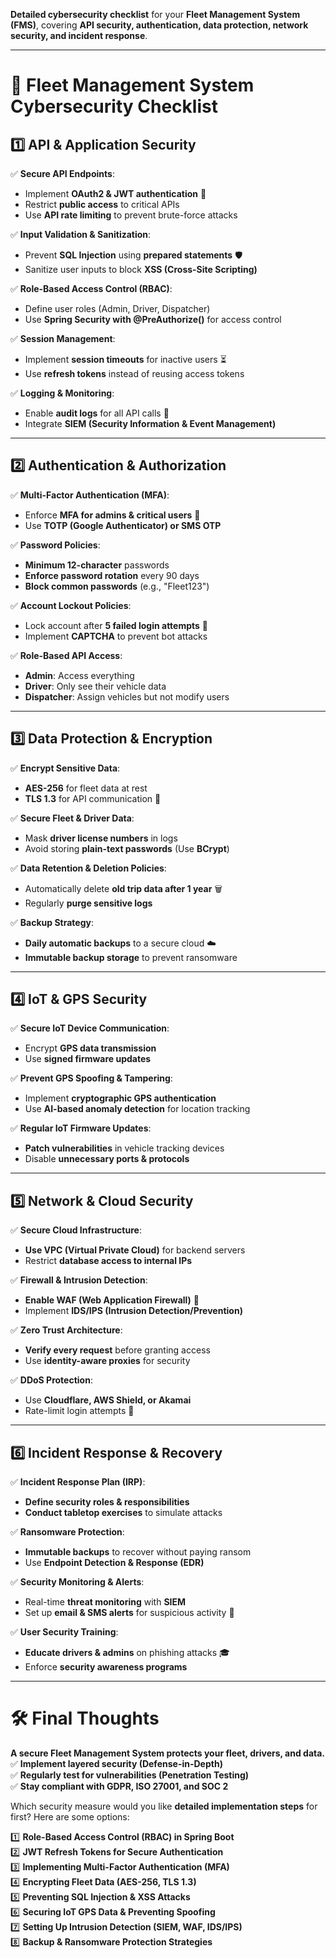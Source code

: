 **Detailed cybersecurity checklist** for your **Fleet Management System (FMS)**, covering **API security, authentication, data protection, network security, and incident response**.   

---

# **🚀 Fleet Management System Cybersecurity Checklist**

## **1️⃣ API & Application Security**
✅ **Secure API Endpoints**:  
   - Implement **OAuth2 & JWT authentication** 🔑  
   - Restrict **public access** to critical APIs  
   - Use **API rate limiting** to prevent brute-force attacks  

✅ **Input Validation & Sanitization**:  
   - Prevent **SQL Injection** using **prepared statements** 🛡️  
   - Sanitize user inputs to block **XSS (Cross-Site Scripting)**  

✅ **Role-Based Access Control (RBAC)**:  
   - Define user roles (Admin, Driver, Dispatcher)  
   - Use **Spring Security with @PreAuthorize()** for access control  

✅ **Session Management**:  
   - Implement **session timeouts** for inactive users ⏳  
   - Use **refresh tokens** instead of reusing access tokens  

✅ **Logging & Monitoring**:  
   - Enable **audit logs** for all API calls 📜  
   - Integrate **SIEM (Security Information & Event Management)**  

---

## **2️⃣ Authentication & Authorization**
✅ **Multi-Factor Authentication (MFA)**:  
   - Enforce **MFA for admins & critical users** 📲  
   - Use **TOTP (Google Authenticator) or SMS OTP**  

✅ **Password Policies**:  
   - **Minimum 12-character** passwords  
   - **Enforce password rotation** every 90 days  
   - **Block common passwords** (e.g., "Fleet123")  

✅ **Account Lockout Policies**:  
   - Lock account after **5 failed login attempts** 🚨  
   - Implement **CAPTCHA** to prevent bot attacks  

✅ **Role-Based API Access**:  
   - **Admin**: Access everything  
   - **Driver**: Only see their vehicle data  
   - **Dispatcher**: Assign vehicles but not modify users  

---

## **3️⃣ Data Protection & Encryption**
✅ **Encrypt Sensitive Data**:  
   - **AES-256** for fleet data at rest  
   - **TLS 1.3** for API communication 🚀  

✅ **Secure Fleet & Driver Data**:  
   - Mask **driver license numbers** in logs  
   - Avoid storing **plain-text passwords** (Use **BCrypt**)  

✅ **Data Retention & Deletion Policies**:  
   - Automatically delete **old trip data after 1 year** 🗑️  
   - Regularly **purge sensitive logs**  

✅ **Backup Strategy**:  
   - **Daily automatic backups** to a secure cloud ☁️  
   - **Immutable backup storage** to prevent ransomware  

---

## **4️⃣ IoT & GPS Security**
✅ **Secure IoT Device Communication**:  
   - Encrypt **GPS data transmission**  
   - Use **signed firmware updates**  

✅ **Prevent GPS Spoofing & Tampering**:  
   - Implement **cryptographic GPS authentication**  
   - Use **AI-based anomaly detection** for location tracking  

✅ **Regular IoT Firmware Updates**:  
   - **Patch vulnerabilities** in vehicle tracking devices  
   - Disable **unnecessary ports & protocols**  

---

## **5️⃣ Network & Cloud Security**
✅ **Secure Cloud Infrastructure**:  
   - **Use VPC (Virtual Private Cloud)** for backend servers  
   - Restrict **database access to internal IPs**  

✅ **Firewall & Intrusion Detection**:  
   - **Enable WAF (Web Application Firewall)** 🛑  
   - Implement **IDS/IPS (Intrusion Detection/Prevention)**  

✅ **Zero Trust Architecture**:  
   - **Verify every request** before granting access  
   - Use **identity-aware proxies** for security  

✅ **DDoS Protection**:  
   - Use **Cloudflare, AWS Shield, or Akamai**  
   - Rate-limit login attempts 🚧  

---

## **6️⃣ Incident Response & Recovery**
✅ **Incident Response Plan (IRP)**:  
   - **Define security roles & responsibilities**  
   - **Conduct tabletop exercises** to simulate attacks  

✅ **Ransomware Protection**:  
   - **Immutable backups** to recover without paying ransom  
   - Use **Endpoint Detection & Response (EDR)**  

✅ **Security Monitoring & Alerts**:  
   - Real-time **threat monitoring** with **SIEM**  
   - Set up **email & SMS alerts** for suspicious activity 📩  

✅ **User Security Training**:  
   - **Educate drivers & admins** on phishing attacks 🎓  
   - Enforce **security awareness programs**  

---

# **🛠️ Final Thoughts**
 **A secure Fleet Management System protects your fleet, drivers, and data.**  
✅ **Implement layered security (Defense-in-Depth)**  
✅ **Regularly test for vulnerabilities (Penetration Testing)**  
✅ **Stay compliant with GDPR, ISO 27001, and SOC 2**  

Which security measure would you like **detailed implementation steps** for first? Here are some options:  

1️⃣ **Role-Based Access Control (RBAC) in Spring Boot**  
2️⃣ **JWT Refresh Tokens for Secure Authentication**  
3️⃣ **Implementing Multi-Factor Authentication (MFA)**  
4️⃣ **Encrypting Fleet Data (AES-256, TLS 1.3)**  
5️⃣ **Preventing SQL Injection & XSS Attacks**  
6️⃣ **Securing IoT GPS Data & Preventing Spoofing**  
7️⃣ **Setting Up Intrusion Detection (SIEM, WAF, IDS/IPS)**  
8️⃣ **Backup & Ransomware Protection Strategies**  

